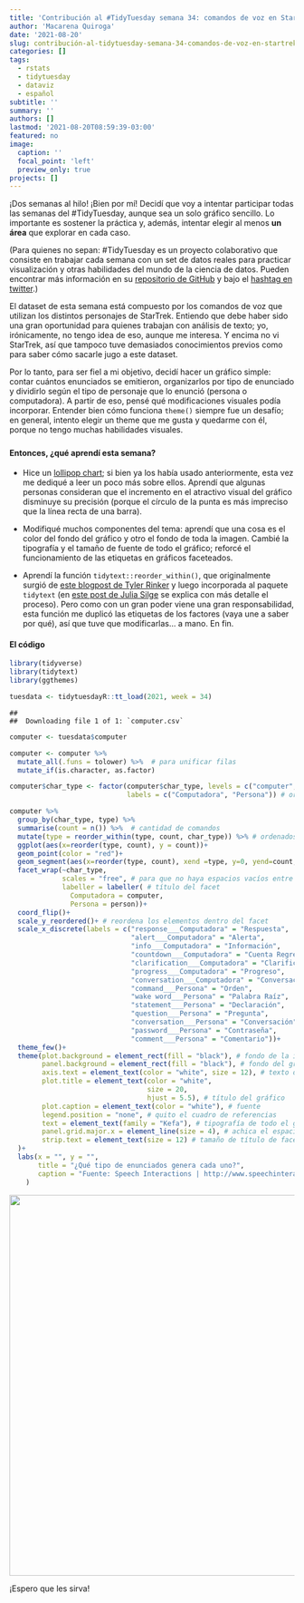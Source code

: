 ```yaml
---
title: 'Contribución al #TidyTuesday semana 34: comandos de voz en StarTrek'
author: 'Macarena Quiroga'
date: '2021-08-20'
slug: contribución-al-tidytuesday-semana-34-comandos-de-voz-en-startrek
categories: []
tags: 
  - rstats
  - tidytuesday
  - dataviz
  - español
subtitle: ''
summary: ''
authors: []
lastmod: '2021-08-20T08:59:39-03:00'
featured: no
image:
  caption: ''
  focal_point: 'left'
  preview_only: true
projects: []
---
```


¡Dos semanas al hilo! ¡Bien por mí! Decidí que voy a intentar participar todas las semanas del \#TidyTuesday, aunque sea un solo gráfico sencillo. Lo importante es sostener la práctica y, además, intentar elegir al menos **un área** que explorar en cada caso.

(Para quienes no sepan: \#TidyTuesday es un proyecto colaborativo que consiste en trabajar cada semana con un set de datos reales para practicar visualización y otras habilidades del mundo de la ciencia de datos. Pueden encontrar más información en su [repositorio de GitHub](https://github.com/rfordatascience/tidytuesday/blob/master/data/2021/2021-08-10/readme.md) y bajo el [hashtag en twitter](https://twitter.com/hashtag/TidyTuesday?src=hashtag_click).)

El dataset de esta semana está compuesto por los comandos de voz que utilizan los distintos personajes de StarTrek. Entiendo que debe haber sido una gran oportunidad para quienes trabajan con análisis de texto; yo, irónicamente, no tengo idea de eso, aunque me interesa. Y encima no vi StarTrek, así que tampoco tuve demasiados conocimientos previos como para saber cómo sacarle jugo a este dataset.

Por lo tanto, para ser fiel a mi objetivo, decidí hacer un gráfico simple: contar cuántos enunciados se emitieron, organizarlos por tipo de enunciado y dividirlo según el tipo de personaje que lo enunció (persona o computadora). A partir de eso, pensé qué modificaciones visuales podía incorporar. Entender bien cómo funciona `theme()` siempre fue un desafío; en general, intento elegir un theme que me gusta y quedarme con él, porque no tengo muchas habilidades visuales.

##### 

#### Entonces, ¿qué aprendí esta semana?

- Hice un [lollipop chart](https://www.r-graph-gallery.com/lollipop-plot.html); si bien ya los había usado anteriormente, esta vez me dediqué a leer un poco más sobre ellos. Aprendí que algunas personas consideran que el incremento en el atractivo visual del gráfico disminuye su precisión (porque el círculo de la punta es más impreciso que la línea recta de una barra).

- Modifiqué muchos componentes del tema: aprendí que una cosa es el color del fondo del gráfico y otro el fondo de toda la imagen. Cambié la tipografía y el tamaño de fuente de todo el gráfico; reforcé el funcionamiento de las etiquetas en gráficos faceteados.

- Aprendí la función `tidytext::reorder_within()`, que originalmente surgió de [este blogpost de Tyler Rinker](https://trinkerrstuff.wordpress.com/2016/12/23/ordering-categories-within-ggplot2-facets/) y luego incorporada al paquete `tidytext` (en [este post de Julia Silge](https://juliasilge.com/blog/reorder-within/) se explica con más detalle el proceso). Pero como con un gran poder viene una gran responsabilidad, esta función me duplicó las etiquetas de los factores (vaya une a saber por qué), así que tuve que modificarlas... a mano. En fin.


#### El código


```r
library(tidyverse)
library(tidytext)
library(ggthemes)

tuesdata <- tidytuesdayR::tt_load(2021, week = 34)
```

```
## 
## 	Downloading file 1 of 1: `computer.csv`
```

```r
computer <- tuesdata$computer

computer <- computer %>% 
  mutate_all(.funs = tolower) %>%  # para unificar filas
  mutate_if(is.character, as.factor)

computer$char_type <- factor(computer$char_type, levels = c("computer", "person"), 
                             labels = c("Computadora", "Persona")) # ordena

computer %>% 
  group_by(char_type, type) %>% 
  summarise(count = n()) %>%  # cantidad de comandos
  mutate(type = reorder_within(type, count, char_type)) %>% # ordenados por cantidad
  ggplot(aes(x=reorder(type, count), y = count))+
  geom_point(color = "red")+
  geom_segment(aes(x=reorder(type, count), xend =type, y=0, yend=count, color = "red"))+
  facet_wrap(~char_type, 
             scales = "free", # para que no haya espacios vacíos entre las facetas
             labeller = labeller( # título del facet
               Computadora = computer,
               Persona = person))+
  coord_flip()+
  scale_y_reordered()+ # reordena los elementos dentro del facet
  scale_x_discrete(labels = c("response___Computadora" = "Respuesta",
                              "alert___Computadora" = "Alerta",
                              "info___Computadora" = "Información",
                              "countdown___Computadora" = "Cuenta Regresiva",
                              "clarification___Computadora" = "Clarificación",
                              "progress___Computadora" = "Progreso",
                              "conversation___Computadora" = "Conversación",
                              "command___Persona" = "Orden",
                              "wake word___Persona" = "Palabra Raíz",
                              "statement___Persona" = "Declaración",
                              "question___Persona" = "Pregunta",
                              "conversation___Persona" = "Conversación",
                              "password___Persona" = "Contraseña",
                              "comment___Persona" = "Comentario"))+
  theme_few()+
  theme(plot.background = element_rect(fill = "black"), # fondo de la imagen
        panel.background = element_rect(fill = "black"), # fondo del gráfico
        axis.text = element_text(color = "white", size = 12), # texto de los ejes
        plot.title = element_text(color = "white", 
                                  size = 20, 
                                  hjust = 5.5), # título del gráfico
        plot.caption = element_text(color = "white"), # fuente
        legend.position = "none", # quito el cuadro de referencias
        text = element_text(family = "Kefa"), # tipografía de todo el gráfico
        panel.grid.major.x = element_line(size = 4), # achica el espacio entre ticks
        strip.text = element_text(size = 12) # tamaño de título de facet
  )+
  labs(x = "", y = "",
       title = "¿Qué tipo de enunciados genera cada uno?",
       caption = "Fuente: Speech Interactions | http://www.speechinteraction.org/TNG/ | @_msquiroga"
    )
```

<img src="{{< blogdown/postref >}}index_files/figure-html/unnamed-chunk-1-1.png" width="672" />

¡Espero que les sirva!
